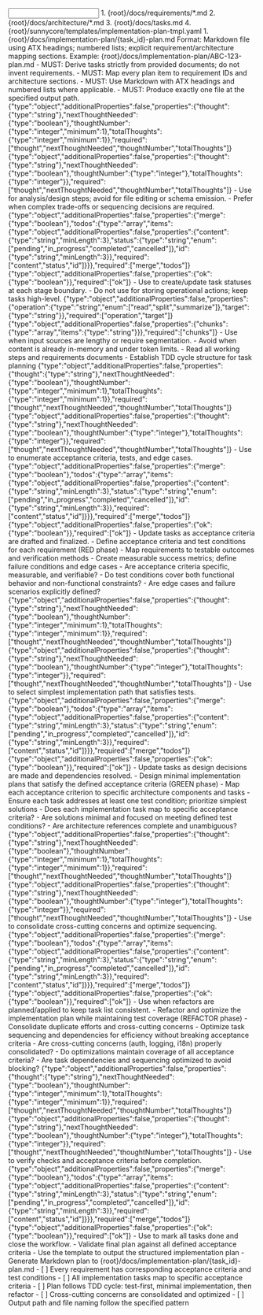 <input>
  <context>
  1. {root}/docs/requirements/*.md
  2. {root}/docs/architecture/*.md
  3. {root}/docs/tasks.md
  </context>
  <templates>
  4. {root}/sunnycore/templates/implementation-plan-tmpl.yaml
  </templates>
</input>

<output>
1. {root}/docs/implementation-plan/{task_id}-plan.md
Format: Markdown file using ATX headings; numbered lists; explicit requirement/architecture mapping sections.
Example: {root}/docs/implementation-plan/ABC-123-plan.md
</output>

<constraints importance="Important">
- MUST: Derive tasks strictly from provided documents; do not invent requirements.
- MUST: Map every plan item to requirement IDs and architecture sections.
- MUST: Use Markdown with ATX headings and numbered lists where applicable.
- MUST: Produce exactly one file at the specified output path.
</constraints>

<workflow importance="Important">
  <stage id="1: setup">
  <tools>
  <tool name="sequential_thinking" description="Plan analysis and step design">
    <parameters>
    {"type":"object","additionalProperties":false,"properties":{"thought":{"type":"string"},"nextThoughtNeeded":{"type":"boolean"},"thoughtNumber":{"type":"integer","minimum":1},"totalThoughts":{"type":"integer","minimum":1}},"required":["thought","nextThoughtNeeded","thoughtNumber","totalThoughts"]}
    </parameters>
    <returns>
    {"type":"object","additionalProperties":false,"properties":{"thought":{"type":"string"},"nextThoughtNeeded":{"type":"boolean"},"thoughtNumber":{"type":"integer"},"totalThoughts":{"type":"integer"}},"required":["thought","nextThoughtNeeded","thoughtNumber","totalThoughts"]}
    </returns>
    <selection-rules>
    - Use for analysis/design steps; avoid for file editing or schema emission.
    - Prefer when complex trade-offs or sequencing decisions are required.
    </selection-rules>
  </tool>
  <tool name="todo_write" description="Manage execution tasks and statuses">
    <parameters>
    {"type":"object","additionalProperties":false,"properties":{"merge":{"type":"boolean"},"todos":{"type":"array","items":{"type":"object","additionalProperties":false,"properties":{"content":{"type":"string","minLength":3},"status":{"type":"string","enum":["pending","in_progress","completed","cancelled"]},"id":{"type":"string","minLength":3}},"required":["content","status","id"]}}},"required":["merge","todos"]}
    </parameters>
    <returns>
    {"type":"object","additionalProperties":false,"properties":{"ok":{"type":"boolean"}},"required":["ok"]}
    </returns>
    <selection-rules>
    - Use to create/update task statuses at each stage boundary.
    - Do not use for storing operational actions; keep tasks high-level.
    </selection-rules>
  </tool>
  <tool name="claude_context" description="Process large documents in segments if needed">
    <parameters>
    {"type":"object","additionalProperties":false,"properties":{"operation":{"type":"string","enum":["read","split","summarize"]},"target":{"type":"string"}},"required":["operation","target"]}
    </parameters>
    <returns>
    {"type":"object","additionalProperties":false,"properties":{"chunks":{"type":"array","items":{"type":"string"}}},"required":["chunks"]}
    </returns>
    <selection-rules>
    - Use when input sources are lengthy or require segmentation.
    - Avoid when content is already in-memory and under token limits.
    </selection-rules>
  </tool>
  </tools>
  - Read all working steps and requirements documents
  - Establish TDD cycle structure for task planning
  </stage>

  <stage id="2: red_define_tests">
  <tools>
  <tool name="sequential_thinking" description="Analyze requirements complexity and design test conditions">
    <parameters>
    {"type":"object","additionalProperties":false,"properties":{"thought":{"type":"string"},"nextThoughtNeeded":{"type":"boolean"},"thoughtNumber":{"type":"integer","minimum":1},"totalThoughts":{"type":"integer","minimum":1}},"required":["thought","nextThoughtNeeded","thoughtNumber","totalThoughts"]}
    </parameters>
    <returns>
    {"type":"object","additionalProperties":false,"properties":{"thought":{"type":"string"},"nextThoughtNeeded":{"type":"boolean"},"thoughtNumber":{"type":"integer"},"totalThoughts":{"type":"integer"}},"required":["thought","nextThoughtNeeded","thoughtNumber","totalThoughts"]}
    </returns>
    <selection-rules>
    - Use to enumerate acceptance criteria, tests, and edge cases.
    </selection-rules>
  </tool>
  <tool name="todo_write" description="Track RED-phase tasks">
    <parameters>
    {"type":"object","additionalProperties":false,"properties":{"merge":{"type":"boolean"},"todos":{"type":"array","items":{"type":"object","additionalProperties":false,"properties":{"content":{"type":"string","minLength":3},"status":{"type":"string","enum":["pending","in_progress","completed","cancelled"]},"id":{"type":"string","minLength":3}},"required":["content","status","id"]}}},"required":["merge","todos"]}
    </parameters>
    <returns>
    {"type":"object","additionalProperties":false,"properties":{"ok":{"type":"boolean"}},"required":["ok"]}
    </returns>
    <selection-rules>
    - Update tasks as acceptance criteria are drafted and finalized.
    </selection-rules>
  </tool>
  </tools>
  - Define acceptance criteria and test conditions for each requirement (RED phase)
  - Map requirements to testable outcomes and verification methods
  - Create measurable success metrics; define failure conditions and edge cases

  <questions>
  - Are acceptance criteria specific, measurable, and verifiable?
  - Do test conditions cover both functional behavior and non-functional constraints?
  - Are edge cases and failure scenarios explicitly defined?
  </questions>
  </stage>

  <stage id="3: green_minimal_design">
  <tools>
  <tool name="sequential_thinking" description="Design minimal implementation approaches">
    <parameters>
    {"type":"object","additionalProperties":false,"properties":{"thought":{"type":"string"},"nextThoughtNeeded":{"type":"boolean"},"thoughtNumber":{"type":"integer","minimum":1},"totalThoughts":{"type":"integer","minimum":1}},"required":["thought","nextThoughtNeeded","thoughtNumber","totalThoughts"]}
    </parameters>
    <returns>
    {"type":"object","additionalProperties":false,"properties":{"thought":{"type":"string"},"nextThoughtNeeded":{"type":"boolean"},"thoughtNumber":{"type":"integer"},"totalThoughts":{"type":"integer"}},"required":["thought","nextThoughtNeeded","thoughtNumber","totalThoughts"]}
    </returns>
    <selection-rules>
    - Use to select simplest implementation path that satisfies tests.
    </selection-rules>
  </tool>
  <tool name="todo_write" description="Track GREEN-phase tasks">
    <parameters>
    {"type":"object","additionalProperties":false,"properties":{"merge":{"type":"boolean"},"todos":{"type":"array","items":{"type":"object","additionalProperties":false,"properties":{"content":{"type":"string","minLength":3},"status":{"type":"string","enum":["pending","in_progress","completed","cancelled"]},"id":{"type":"string","minLength":3}},"required":["content","status","id"]}}},"required":["merge","todos"]}
    </parameters>
    <returns>
    {"type":"object","additionalProperties":false,"properties":{"ok":{"type":"boolean"}},"required":["ok"]}
    </returns>
    <selection-rules>
    - Update tasks as design decisions are made and dependencies resolved.
    </selection-rules>
  </tool>
  </tools>
  - Design minimal implementation plans that satisfy the defined acceptance criteria (GREEN phase)
  - Map each acceptance criterion to specific architecture components and tasks
  - Ensure each task addresses at least one test condition; prioritize simplest solutions

  <questions>
  - Does each implementation task map to specific acceptance criteria?
  - Are solutions minimal and focused on meeting defined test conditions?
  - Are architecture references complete and unambiguous?
  </questions>
  </stage>

  <stage id="4: refactor_optimize">
  <tools>
  <tool name="sequential_thinking" description="Identify consolidation opportunities and optimize sequencing">
    <parameters>
    {"type":"object","additionalProperties":false,"properties":{"thought":{"type":"string"},"nextThoughtNeeded":{"type":"boolean"},"thoughtNumber":{"type":"integer","minimum":1},"totalThoughts":{"type":"integer","minimum":1}},"required":["thought","nextThoughtNeeded","thoughtNumber","totalThoughts"]}
    </parameters>
    <returns>
    {"type":"object","additionalProperties":false,"properties":{"thought":{"type":"string"},"nextThoughtNeeded":{"type":"boolean"},"thoughtNumber":{"type":"integer"},"totalThoughts":{"type":"integer"}},"required":["thought","nextThoughtNeeded","thoughtNumber","totalThoughts"]}
    </returns>
    <selection-rules>
    - Use to consolidate cross-cutting concerns and optimize sequencing.
    </selection-rules>
  </tool>
  <tool name="todo_write" description="Track REFACTOR-phase tasks">
    <parameters>
    {"type":"object","additionalProperties":false,"properties":{"merge":{"type":"boolean"},"todos":{"type":"array","items":{"type":"object","additionalProperties":false,"properties":{"content":{"type":"string","minLength":3},"status":{"type":"string","enum":["pending","in_progress","completed","cancelled"]},"id":{"type":"string","minLength":3}},"required":["content","status","id"]}}},"required":["merge","todos"]}
    </parameters>
    <returns>
    {"type":"object","additionalProperties":false,"properties":{"ok":{"type":"boolean"}},"required":["ok"]}
    </returns>
    <selection-rules>
    - Use when refactors are planned/applied to keep task list consistent.
    </selection-rules>
  </tool>
  </tools>
  - Refactor and optimize the implementation plan while maintaining test coverage (REFACTOR phase)
  - Consolidate duplicate efforts and cross-cutting concerns
  - Optimize task sequencing and dependencies for efficiency without breaking acceptance criteria

  <questions>
  - Are cross-cutting concerns (auth, logging, i18n) properly consolidated?
  - Do optimizations maintain coverage of all acceptance criteria?
  - Are task dependencies and sequencing optimized to avoid blocking?
  </questions>
  </stage>

  <stage id="5: finalize">
  <tools>
  <tool name="sequential_thinking" description="Final validation of deliverables">
    <parameters>
    {"type":"object","additionalProperties":false,"properties":{"thought":{"type":"string"},"nextThoughtNeeded":{"type":"boolean"},"thoughtNumber":{"type":"integer","minimum":1},"totalThoughts":{"type":"integer","minimum":1}},"required":["thought","nextThoughtNeeded","thoughtNumber","totalThoughts"]}
    </parameters>
    <returns>
    {"type":"object","additionalProperties":false,"properties":{"thought":{"type":"string"},"nextThoughtNeeded":{"type":"boolean"},"thoughtNumber":{"type":"integer"},"totalThoughts":{"type":"integer"}},"required":["thought","nextThoughtNeeded","thoughtNumber","totalThoughts"]}
    </returns>
    <selection-rules>
    - Use to verify checks and acceptance criteria before completion.
    </selection-rules>
  </tool>
  <tool name="todo_write" description="Close tasks and record completion">
    <parameters>
    {"type":"object","additionalProperties":false,"properties":{"merge":{"type":"boolean"},"todos":{"type":"array","items":{"type":"object","additionalProperties":false,"properties":{"content":{"type":"string","minLength":3},"status":{"type":"string","enum":["pending","in_progress","completed","cancelled"]},"id":{"type":"string","minLength":3}},"required":["content","status","id"]}}},"required":["merge","todos"]}
    </parameters>
    <returns>
    {"type":"object","additionalProperties":false,"properties":{"ok":{"type":"boolean"}},"required":["ok"]}
    </returns>
    <selection-rules>
    - Use to mark all tasks done and close the workflow.
    </selection-rules>
  </tool>
  </tools>
  - Validate final plan against all defined acceptance criteria
  - Use the template to output the structured implementation plan
  - Generate Markdown plan to {root}/docs/implementation-plan/{task_id}-plan.md

  <checks>
  - [ ] Every requirement has corresponding acceptance criteria and test conditions
  - [ ] All implementation tasks map to specific acceptance criteria
  - [ ] Plan follows TDD cycle: test-first, minimal implementation, then refactor
  - [ ] Cross-cutting concerns are consolidated and optimized
  - [ ] Output path and file naming follow the specified pattern
  </checks>
  </stage>
</workflow>


